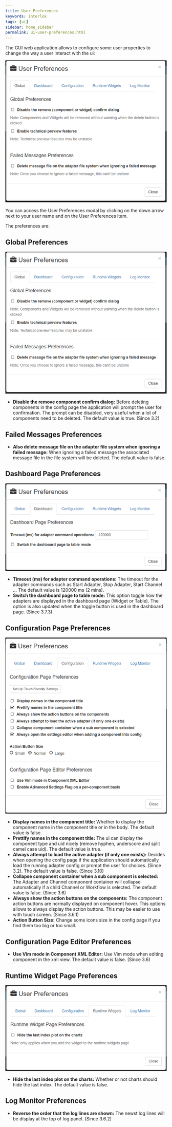 ```yaml
---
title: User Preferences
keywords: interlok
tags: [ui]
sidebar: home_sidebar
permalink: ui-user-preferences.html
---
```


The GUI web application allows to configure some user properties to change the way a user interact with the ui:

![User Preferences](../../images/ui-user-guide/user-preferences-global-tab.png)

You can access the User Preferences modal by clicking on the down arrow next to your user name and on the User Preferences item.

The preferences are:

## Global Preferences ##

![User Preferences Global](../../images/ui-user-guide/user-preferences-global-tab.png)

 - **Disable the remove component confirm dialog:** Before deleting components in the config page the application will prompt the user for confirmation. The prompt can be disabled, very useful when a lot of components need to be deleted. The default value is true. (Since 3.2)
 
## Failed Messages Preferences ##

 - **Also delete message file on the adapter file system when ignoring a failed message:** When ignoring a failed message the associated message file in the file system will be deleted. The default value is false.
  
## Dashboard Page Preferences ##

![User Preferences Dashboard](../../images/ui-user-guide/user-preferences-dashboard-tab.png)

 - **Timeout (ms) for adapter command operations:** The timeout for the adapter commands such as Start Adapter, Stop Adapter, Start Channel ... The default value is 120000 ms (2 mins).
 - **Switch the dashboard page to table mode:** This option toggle how the adapters are displayed in the dashboard page (Widget or Table). The option is also updated when the toggle button is used in the dashboard page. (Since 3.7.3)

## Configuration Page Preferences ##

![User Preferences Configuration](../../images/ui-user-guide/user-preferences-configuration-tab.png)

 - **Display names in the component title:** Whether to display the component name in the component title or in the body. The default value is false.
 - **Prettify names in the component title:** The ui can display the component type and uid nicely (remove hyphen, underscore and split camel case uid). The default value is true.
 - **Always attempt to load the active adapter (if only one exists):** Decides when opening the config page if the application should automatically load the running adapter config or prompt the user for choices. (Since 3.2). The default value is false. (Since 3.10)
 - **Collapse component container when a sub component is selected:** The Adapter and Channel component container will collapse automatically if a child Channel or Workflow is selected. The default value is false. (Since 3.6)
 - **Always show the action buttons on the components:** The component action buttons are normally displayed on component hover. This options allows to always display the action buttons. This may be easier to use with touch screen. (Since 3.6.1)
 - **Action Button Size:** Change some icons size in the config page if you find them too big or too small.

## Configuration Page Editor Preferences ##

 - **Use Vim mode in Component XML Editor:** Use Vim mode when editing component in the xml view. The default value is false. (Since 3.6)
 
## Runtime Widget Page Preferences ##

![User Preferences Runtime](../../images/ui-user-guide/user-preferences-runtime-tab.png)

 - **Hide the last index plot on the charts:** Whether or not charts should hide the last index. The default value is false.

## Log Monitor Preferences ##

 - **Reverse the order that the log lines are shown:** The newst log lines will be display at the top of log panel. (Since 3.6.2)
